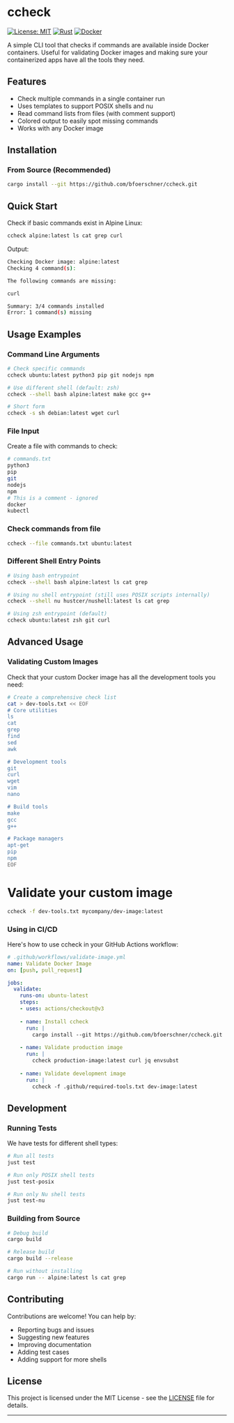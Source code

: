 # ccheck

[![License: MIT](https://img.shields.io/badge/License-MIT-yellow.svg)](https://opensource.org/licenses/MIT)
[![Rust](https://img.shields.io/badge/rust-%23000000.svg?style=flat&logo=rust&logoColor=white)](https://www.rust-lang.org/)
[![Docker](https://img.shields.io/badge/docker-%230db7ed.svg?style=flat&logo=docker&logoColor=white)](https://www.docker.com/)

A simple CLI tool that checks if commands are available inside Docker containers. Useful for validating Docker images and making sure your containerized apps have all the tools they need.

## Features

- Check multiple commands in a single container run
- Uses templates to support POSIX shells and nu
- Read command lists from files (with comment support)
- Colored output to easily spot missing commands
- Works with any Docker image

## Installation

### From Source (Recommended)

```sh
cargo install --git https://github.com/bfoerschner/ccheck.git
```

## Quick Start

Check if basic commands exist in Alpine Linux:

```bash
ccheck alpine:latest ls cat grep curl
```

Output:
```sh
Checking Docker image: alpine:latest
Checking 4 command(s):

The following commands are missing:

curl 

Summary: 3/4 commands installed
Error: 1 command(s) missing
```

## Usage Examples

### Command Line Arguments

```bash
# Check specific commands
ccheck ubuntu:latest python3 pip git nodejs npm

# Use different shell (default: zsh)
ccheck --shell bash alpine:latest make gcc g++

# Short form
ccheck -s sh debian:latest wget curl
```

### File Input

Create a file with commands to check:

```bash
# commands.txt
python3
pip
git
nodejs
npm
# This is a comment - ignored
docker
kubectl
```

### Check commands from file
```bash
ccheck --file commands.txt ubuntu:latest
```

### Different Shell Entry Points

```bash
# Using bash entrypoint
ccheck --shell bash alpine:latest ls cat grep

# Using nu shell entrypoint (still uses POSIX scripts internally)
ccheck --shell nu hustcer/nushell:latest ls cat grep

# Using zsh entrypoint (default)
ccheck ubuntu:latest zsh git curl
```

## Advanced Usage

### Validating Custom Images

Check that your custom Docker image has all the development tools you need:

```bash
# Create a comprehensive check list
cat > dev-tools.txt << EOF
# Core utilities
ls
cat
grep
find
sed
awk

# Development tools
git
curl
wget
vim
nano

# Build tools
make
gcc
g++

# Package managers
apt-get
pip
npm
EOF
```

# Validate your custom image
```bash
ccheck -f dev-tools.txt mycompany/dev-image:latest
```

### Using in CI/CD

Here's how to use ccheck in your GitHub Actions workflow:

```yaml
# .github/workflows/validate-image.yml
name: Validate Docker Image
on: [push, pull_request]

jobs:
  validate:
    runs-on: ubuntu-latest
    steps:
    - uses: actions/checkout@v3
    
    - name: Install ccheck
      run: |
        cargo install --git https://github.com/bfoerschner/ccheck.git
    
    - name: Validate production image
      run: |
        ccheck production-image:latest curl jq envsubst
    
    - name: Validate development image  
      run: |
        ccheck -f .github/required-tools.txt dev-image:latest
```

## Development

### Running Tests

We have tests for different shell types:

```bash
# Run all tests
just test

# Run only POSIX shell tests
just test-posix  

# Run only Nu shell tests
just test-nu
```

### Building from Source
```sh
# Debug build
cargo build

# Release build
cargo build --release

# Run without installing
cargo run -- alpine:latest ls cat grep
```

## Contributing

Contributions are welcome! You can help by:

- Reporting bugs and issues
- Suggesting new features
- Improving documentation
- Adding test cases
- Adding support for more shells

## License

This project is licensed under the MIT License - see the [LICENSE](LICENSE) file for details.

---
